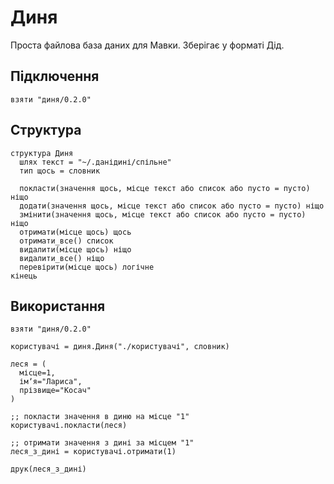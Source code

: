 # Диня

Проста файлова база даних для Мавки. Зберігає у форматі Дід.

## Підключення

```мавка
взяти "диня/0.2.0"
```

## Структура

```мавка
структура Диня
  шлях текст = "~/.данідині/спільне"
  тип щось = словник

  покласти(значення щось, місце текст або список або пусто = пусто) ніщо
  додати(значення щось, місце текст або список або пусто = пусто) ніщо
  змінити(значення щось, місце текст або список або пусто = пусто) ніщо
  отримати(місце щось) щось
  отримати_все() список
  видалити(місце щось) ніщо
  видалити_все() ніщо
  перевірити(місце щось) логічне
кінець
```

## Використання

```мавка
взяти "диня/0.2.0"

користувачі = диня.Диня("./користувачі", словник)

леся = (
  місце=1,
  імʼя="Лариса",
  прізвище="Косач"
)

;; покласти значення в диню на місце "1"
користувачі.покласти(леся)

;; отримати значення з дині за місцем "1"
леся_з_дині = користувачі.отримати(1)

друк(леся_з_дині)
```

